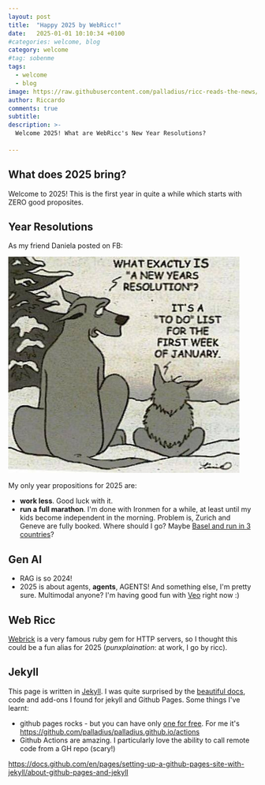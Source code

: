 ```yaml
---
layout: post
title:  "Happy 2025 by WebRicc!"
date:   2025-01-01 10:10:34 +0100
#categories: welcome, blog
category: welcome
#tag: sobenme
tags:
  - welcome
  - blog
image: https://raw.githubusercontent.com/palladius/ricc-reads-the-news/refs/heads/gh-pages/_posts/puffin-on-a-bike.png
author: Riccardo
comments: true
subtitle:
description: >-
  Welcome 2025! What are WebRicc's New Year Resolutions?

---
```


## What does 2025 bring?

Welcome to 2025! This is the first year in quite a while which starts with ZERO good proposites.

## Year Resolutions

As my friend Daniela posted on FB:

![Daniela: what is New YEar resolution](/assets/images/years-resolution.png)

My only year propositions for 2025 are:

* **work less**. Good luck with it.
* **run a full marathon**. I'm done with Ironmen for a while, at least until my kids become independent in the morning.
  Problem is, Zurich and Geneve are fully booked. Where should I go? Maybe [Basel and run in 3 countries](https://3laenderlauf.org/en/marathon-3/)?

## Gen AI

* RAG is so 2024!
* 2025 is about agents, **agents**, AGENTS! And something else, I'm pretty sure. Multimodal anyone? I'm having good fun
  with [Veo](https://deepmind.google/technologies/veo/veo-2/) right now :)

## Web Ricc

[Webrick](https://github.com/ruby/webrick) is a very famous ruby gem for HTTP servers, so I thought this could be a fun
alias for 2025 (*punxplaination*: at work, I go by ricc).

## Jekyll

This page is written in [Jekyll](https://jekyllrb.com/docs/). I was quite surprised by the [beautiful docs](https://docs.github.com/en/pages/setting-up-a-github-pages-site-with-jekyll/about-github-pages-and-jekyll), code and add-ons I found for jekyll and Github
Pages. Some things I've learnt:

* github pages rocks - but you can have only [one for free](https://github.com/palladius/palladius.github.io/actions).
  For me it's https://github.com/palladius/palladius.github.io/actions
* Github Actions are amazing. I particularly love the ability to call remote code from a GH repo (scary!)

https://docs.github.com/en/pages/setting-up-a-github-pages-site-with-jekyll/about-github-pages-and-jekyll
